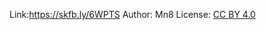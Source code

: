 Link:https://skfb.ly/6WPTS
Author: Mn8
License: [CC BY 4.0](https://creativecommons.org/licenses/by/4.0/)
